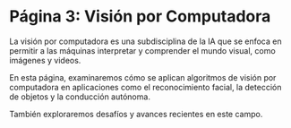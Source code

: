 # Página 3: Visión por Computadora

La visión por computadora es una subdisciplina de la IA que se enfoca en permitir a las máquinas interpretar y comprender el mundo visual, como imágenes y videos.

En esta página, examinaremos cómo se aplican algoritmos de visión por computadora en aplicaciones como el reconocimiento facial, la detección de objetos y la conducción autónoma.

También exploraremos desafíos y avances recientes en este campo.
